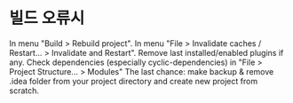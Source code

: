 빌드 오류시
========

In menu "Build > Rebuild project".
In menu "File > Invalidate caches / Restart... > Invalidate and Restart".
Remove last installed/enabled plugins if any.
Check dependencies (especially cyclic-dependencies) in "File > Project Structure... > Modules"
The last chance: make backup & remove .idea folder from your project directory and create new project from scratch.

